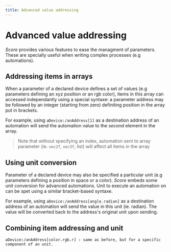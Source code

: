 ```yaml
---
title: Advanced value addressing
---
```


# Advanced value addressing

*Score* provides various features to ease the managment of parameters. These are specially useful when writing complex processes (e.g automations).

## Addressing items in arrays

When a parameter of a declared device defines a set of values (e.g parameters defining an xyz position or an rgb color), items in this array can accessed independantly using a special syntaxe: a parameter address may be followed by an integer (starting from zero) definiting position in the array put in brackets.

For example, using `aDevice:/anAddress[1]` as a destination address of an automation will send the automation value to the *second* element in the array.

> Note that without specifying an index, automation sent to array parameter (ie. `vec2f`, `vec3f`, list) will affect all items in the array

## Using unit conversion

Parameter of a declared device may also be specified a particular unit (e.g parameters defining a position in space or a color). *Score* embeds some unit conversion for advanced automations. Unit to execute an automation on can be spet using a similar bracket-based syntaxe.

For example, using `aDevice:/anAddress[angle.radian]` as a destination address of an automation will send the value in this unit (ie. radian). The value will be converted back to the address's original unit upon sending.

## Combining item addressing and unit

 	aDevice:/anAddress[color.rgb.r] : same as before, but for a specific component of an unit.


<!-- TODO
	
	Execution semantics
	The automation tries to send values that are graphically as close as possible as the shown curve.
	For the case where the address has no unit :

	 	If the address is integer or floating point, the behavior is as expected.
	 	If the address is a fixed-width array, then :

	 	If there is no array accessor (such as an:/address[1]), all the values of the array are set to the value of the automation ([1, 1], [2, 2], [3, 3], etc.).
	 	If there is an array accessor, only the accessed value will be set : [1, 1], [1, 2], [1, 3], etc...



	For the case where the address has an unit, the value will be converted to the correct unit afterwards.

	An interesting case is the cascading of units.
	For instance, given this case :



	First, the current value of aDevice:/light will be fetched, converted to the hue-saturation-value color space and its value will be set according to the first curve.
	Then, in the red-green-blue color-space, the red component will be increased.
	The result will be applied.
	-->